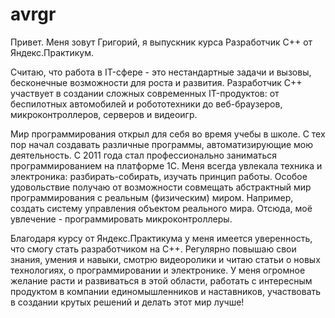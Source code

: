 # avrgr

Привет. Меня зовут Григорий, я выпускник курса Разработчик C++ от Яндекс.Практикум.

Считаю, что работа в IT-сфере - это нестандартные задачи и вызовы, бесконечные возможности для роста и развития.
Разработчик C++ участвует в создании сложных современных IT-продуктов: от беспилотных автомобилей и робототехники до веб-браузеров, микроконтроллеров, серверов и видеоигр.

Мир программирования открыл для себя во время учебы в школе. С тех пор начал создавать различные программы, автоматизирующие мою деятельность. С 2011 года стал профессионально заниматься программированием на платформе 1С.
Меня всегда увлекала техника и электроника: разбирать-собирать, изучать принцип работы. Особое удовольствие получаю от возможности совмещать абстрактный мир программирования с реальным (физическим) миром. Например, создать систему управления объектом реального мира. Отсюда, моё увлечение - программировать микроконтроллеры.

Благодаря курсу от Яндекс.Практикума у меня имеется уверенность, что смогу стать разработчиком на C++.
Регулярно повышаю свои знания, умения и навыки, смотрю видеоролики и читаю статьи о новых технологиях, о программировании и электронике. У меня огромное желание расти и развиваться в этой области, работать с интересным продуктом в компании единомышленников и наставников, участвовать в создании крутых решений и делать этот мир лучше!
